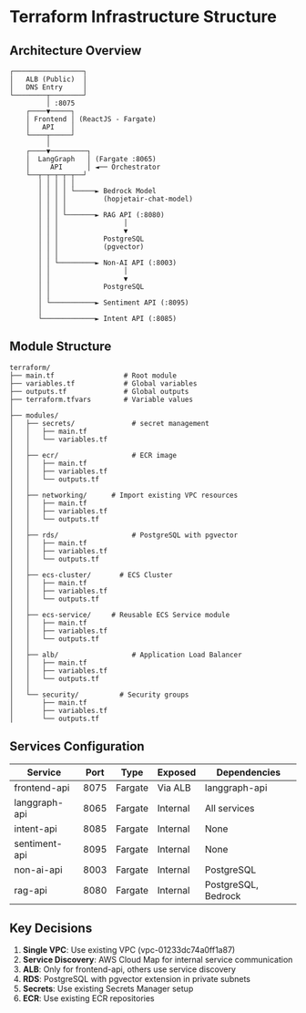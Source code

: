 # Terraform Infrastructure Structure

## Architecture Overview

```
┌─────────────────┐
│   ALB (Public)  │
│   DNS Entry     │
└────────┬────────┘
         │ :8075
    ┌────▼─────┐
    │ Frontend │ (ReactJS - Fargate)
    │   API    │
    └────┬─────┘
         │
    ┌────▼─────────┐
    │  LangGraph   │ (Fargate :8065)
    │     API      │ ◄── Orchestrator
    └──┬─┬─┬─┬─┬──┘
       │ │ │ │ │
       │ │ │ │ └─────► Bedrock Model
       │ │ │ │         (hopjetair-chat-model)
       │ │ │ │
       │ │ │ └───────► RAG API (:8080)
       │ │ │                │
       │ │ │                ▼
       │ │ │           PostgreSQL
       │ │ │           (pgvector)
       │ │ │
       │ │ └─────────► Non-AI API (:8003)
       │ │                  │
       │ │                  ▼
       │ │             PostgreSQL
       │ │
       │ └───────────► Sentiment API (:8095)
       │
       └─────────────► Intent API (:8085)
```

## Module Structure

```
terraform/
├── main.tf                 # Root module
├── variables.tf            # Global variables
├── outputs.tf              # Global outputs
├── terraform.tfvars        # Variable values
│
├── modules/
│   ├── secrets/              # secret management
│   │   ├── main.tf
│   │   └── variables.tf
│   │
│   ├── ecr/                  # ECR image
│   │   ├── main.tf
│   │   ├── variables.tf
│   │   └── outputs.tf
│   │
│   ├── networking/      # Import existing VPC resources
│   │   ├── main.tf
│   │   ├── variables.tf
│   │   └── outputs.tf
│   │
│   ├── rds/                  # PostgreSQL with pgvector
│   │   ├── main.tf
│   │   ├── variables.tf
│   │   └── outputs.tf
│   │
│   ├── ecs-cluster/       # ECS Cluster
│   │   ├── main.tf
│   │   ├── variables.tf
│   │   └── outputs.tf
│   │
│   ├── ecs-service/     # Reusable ECS Service module
│   │   ├── main.tf
│   │   ├── variables.tf
│   │   └── outputs.tf
│   │
│   ├── alb/                  # Application Load Balancer
│   │   ├── main.tf
│   │   ├── variables.tf
│   │   └── outputs.tf
│   │
│   └── security/          # Security groups
│       ├── main.tf
│       ├── variables.tf
│       └── outputs.tf
```

## Services Configuration

| Service       | Port | Type    | Exposed  | Dependencies        |
| ------------- | ---- | ------- | -------- | ------------------- |
| frontend-api  | 8075 | Fargate | Via ALB  | langgraph-api       |
| langgraph-api | 8065 | Fargate | Internal | All services        |
| intent-api    | 8085 | Fargate | Internal | None                |
| sentiment-api | 8095 | Fargate | Internal | None                |
| non-ai-api    | 8003 | Fargate | Internal | PostgreSQL          |
| rag-api       | 8080 | Fargate | Internal | PostgreSQL, Bedrock |

## Key Decisions

1. **Single VPC**: Use existing VPC (vpc-01233dc74a0ff1a87)
2. **Service Discovery**: AWS Cloud Map for internal service communication
3. **ALB**: Only for frontend-api, others use service discovery
4. **RDS**: PostgreSQL with pgvector extension in private subnets
5. **Secrets**: Use existing Secrets Manager setup
6. **ECR**: Use existing ECR repositories

